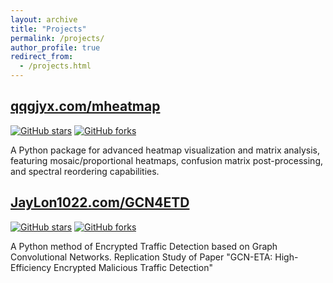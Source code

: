 ```yaml
---
layout: archive
title: "Projects"
permalink: /projects/
author_profile: true
redirect_from:
  - /projects.html
---
```

## **[qqgjyx.com/mheatmap](https://qqgjyx.com/mheatmap)**

[![GitHub stars](https://img.shields.io/github/stars/qqgjyx/mheatmap?style=for-the-badge&logo=github&color=yellow)](https://github.com/qqgjyx/mheatmap/stargazers)
[![GitHub forks](https://img.shields.io/github/forks/qqgjyx/mheatmap?style=for-the-badge&logo=github&color=blue)](https://github.com/qqgjyx/mheatmap/network/members)

A Python package for advanced heatmap visualization and matrix analysis, featuring mosaic/proportional heatmaps, confusion matrix post-processing, and spectral reordering capabilities.

## **[JayLon1022.com/GCN4ETD](https://JayLon1022.com/GCN4ETD)**

[![GitHub stars](https://img.shields.io/github/stars/JayLon1022/GCN4ETD?style=for-the-badge&logo=github&color=yellow)](https://github.com/qqgjyx/pysgtsnepi/stargazers)
[![GitHub forks](https://img.shields.io/github/forks/qqgjyx/pysgtsnepi?style=for-the-badge&logo=github&color=blue)](https://github.com/qqgjyx/pysgtsnepi/network/members)

A Python method of Encrypted Traffic Detection based on Graph Convolutional Networks.
Replication Study of Paper "GCN-ETA: High-Efficiency Encrypted Malicious Traffic Detection"
